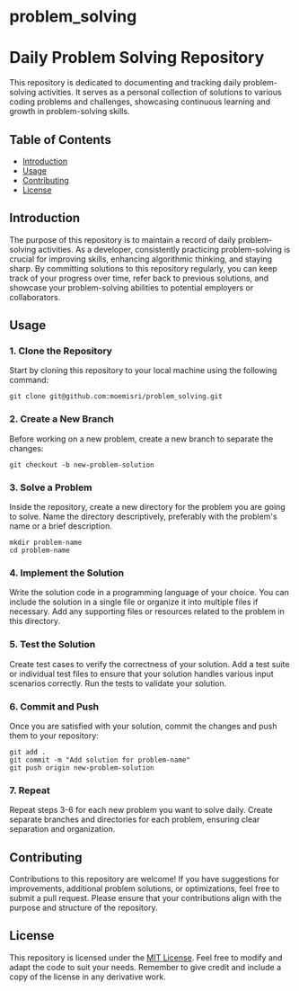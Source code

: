 # problem_solving
# Daily Problem Solving Repository

This repository is dedicated to documenting and tracking daily problem-solving activities. It serves as a personal collection of solutions to various coding problems and challenges, showcasing continuous learning and growth in problem-solving skills.

## Table of Contents

- [Introduction](#introduction)
- [Usage](#usage)
- [Contributing](#contributing)
- [License](#license)

## Introduction

The purpose of this repository is to maintain a record of daily problem-solving activities. As a developer, consistently practicing problem-solving is crucial for improving skills, enhancing algorithmic thinking, and staying sharp. By committing solutions to this repository regularly, you can keep track of your progress over time, refer back to previous solutions, and showcase your problem-solving abilities to potential employers or collaborators.

## Usage

### 1. Clone the Repository

Start by cloning this repository to your local machine using the following command:

```shell
git clone git@github.com:moemisri/problem_solving.git
```

### 2. Create a New Branch

Before working on a new problem, create a new branch to separate the changes:

```shell
git checkout -b new-problem-solution
```

### 3. Solve a Problem

Inside the repository, create a new directory for the problem you are going to solve. Name the directory descriptively, preferably with the problem's name or a brief description.

```shell
mkdir problem-name
cd problem-name
```

### 4. Implement the Solution

Write the solution code in a programming language of your choice. You can include the solution in a single file or organize it into multiple files if necessary. Add any supporting files or resources related to the problem in this directory.

### 5. Test the Solution

Create test cases to verify the correctness of your solution. Add a test suite or individual test files to ensure that your solution handles various input scenarios correctly. Run the tests to validate your solution.

### 6. Commit and Push

Once you are satisfied with your solution, commit the changes and push them to your repository:

```shell
git add .
git commit -m "Add solution for problem-name"
git push origin new-problem-solution
```

### 7. Repeat

Repeat steps 3-6 for each new problem you want to solve daily. Create separate branches and directories for each problem, ensuring clear separation and organization.

## Contributing

Contributions to this repository are welcome! If you have suggestions for improvements, additional problem solutions, or optimizations, feel free to submit a pull request. Please ensure that your contributions align with the purpose and structure of the repository.

## License

This repository is licensed under the [MIT License](LICENSE). Feel free to modify and adapt the code to suit your needs. Remember to give credit and include a copy of the license in any derivative work.
